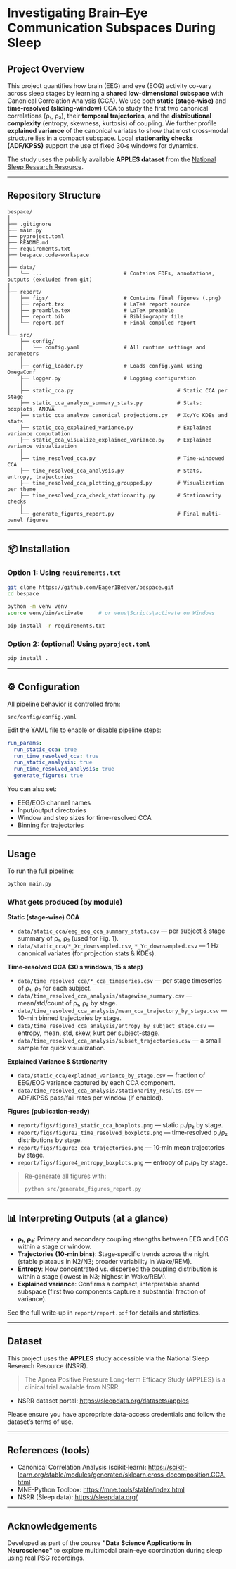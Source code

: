 # Investigating Brain–Eye Communication Subspaces During Sleep

## Project Overview

This project quantifies how brain (EEG) and eye (EOG) activity co-vary across sleep stages by learning a **shared low-dimensional subspace** with Canonical Correlation Analysis (CCA). We use both **static (stage-wise)** and **time‑resolved (sliding‑window)** CCA to study the first two canonical correlations (ρ₁, ρ₂), their **temporal trajectories**, and the **distributional complexity** (entropy, skewness, kurtosis) of coupling. We further profile **explained variance** of the canonical variates to show that most cross‑modal structure lies in a compact subspace. Local **stationarity checks (ADF/KPSS)** support the use of fixed 30‑s windows for dynamics.

The study uses the publicly available **APPLES dataset** from the [National Sleep Research Resource](https://sleepdata.org/datasets/apples).

---

## Repository Structure

```
bespace/
│
├── .gitignore
├── main.py
├── pyproject.toml
├── README.md
├── requirements.txt
├── bespace.code-workspace
│
├── data/                            
│   └── ...                          # Contains EDFs, annotations, outputs (excluded from git)
│
├── report/
│   ├── figs/                        # Contains final figures (.png)
│   ├── report.tex                   # LaTeX report source
│   ├── preamble.tex                 # LaTeX preamble
│   ├── report.bib                   # Bibliography file
│   └── report.pdf                   # Final compiled report
│
└── src/
    ├── config/
    │   └── config.yaml              # All runtime settings and parameters
    │
    ├── config_loader.py             # Loads config.yaml using OmegaConf
    ├── logger.py                    # Logging configuration
    │
    ├── static_cca.py                                 # Static CCA per stage
    ├── static_cca_analyze_summary_stats.py           # Stats: boxplots, ANOVA
    ├── static_cca_analyze_canonical_projections.py   # Xc/Yc KDEs and stats
    ├── static_cca_explained_variance.py              # Explained variance computation
    ├── static_cca_visualize_explained_variance.py    # Explained variance visualization
    │
    ├── time_resolved_cca.py                          # Time-windowed CCA
    ├── time_resolved_cca_analysis.py                 # Stats, entropy, trajectories
    ├── time_resolved_cca_plotting_groupped.py        # Visualization per theme
    ├── time_resolved_cca_check_stationarity.py       # Stationarity checks
    │
    └── generate_figures_report.py                    # Final multi-panel figures

```

---

## 📦 Installation

### Option 1: Using `requirements.txt`
```bash
git clone https://github.com/Eager1Beaver/bespace.git
cd bespace

python -m venv venv
source venv/bin/activate     # or venv\Scripts\activate on Windows

pip install -r requirements.txt
```

### Option 2: (optional) Using `pyproject.toml`
```bash
pip install .
```

---

## ⚙️ Configuration

All pipeline behavior is controlled from:
```
src/config/config.yaml
```

Edit the YAML file to enable or disable pipeline steps:
```yaml
run_params:
  run_static_cca: true
  run_time_resolved_cca: true
  run_static_analysis: true
  run_time_resolved_analysis: true
  generate_figures: true
```

You can also set:
- EEG/EOG channel names
- Input/output directories
- Window and step sizes for time-resolved CCA
- Binning for trajectories

---

## Usage

To run the full pipeline:
```bash
python main.py
```

### What gets produced (by module)

**Static (stage-wise) CCA**
- `data/static_cca/eeg_eog_cca_summary_stats.csv` — per subject & stage summary of ρ₁, ρ₂ (used for Fig. 1).
- `data/static_cca/*_Xc_downsampled.csv`, `*_Yc_downsampled.csv` — 1 Hz canonical variates (for projection stats & KDEs).

**Time‑resolved CCA (30 s windows, 15 s step)**
- `data/time_resolved_cca/*_cca_timeseries.csv` — per stage timeseries of ρ₁, ρ₂ for each subject.
- `data/time_resolved_cca_analysis/stagewise_summary.csv` — mean/std/count of ρ₁, ρ₂ by stage.
- `data/time_resolved_cca_analysis/mean_cca_trajectory_by_stage.csv` — 10‑min binned trajectories by stage.
- `data/time_resolved_cca_analysis/entropy_by_subject_stage.csv` — entropy, mean, std, skew, kurt per subject-stage.
- `data/time_resolved_cca_analysis/subset_trajectories.csv` — a small sample for quick visualization.

**Explained Variance & Stationarity**
- `data/static_cca/explained_variance_by_stage.csv` — fraction of EEG/EOG variance captured by each CCA component.
- `data/time_resolved_cca_analysis/stationarity_results.csv` — ADF/KPSS pass/fail rates per window (if enabled).

**Figures (publication‑ready)**
- `report/figs/figure1_static_cca_boxplots.png` — static ρ₁/ρ₂ by stage.
- `report/figs/figure2_time_resolved_boxplots.png` — time‑resolved ρ₁/ρ₂ distributions by stage.
- `report/figs/figure3_cca_trajectories.png` — 10‑min mean trajectories by stage.
- `report/figs/figure4_entropy_boxplots.png` — entropy of ρ₁/ρ₂ by stage.

> Re‑generate all figures with:
> ```bash
> python src/generate_figures_report.py
> ```

---

## 📊 Interpreting Outputs (at a glance)

- **ρ₁, ρ₂**: Primary and secondary coupling strengths between EEG and EOG within a stage or window.
- **Trajectories (10‑min bins)**: Stage‑specific trends across the night (stable plateaus in N2/N3; broader variability in Wake/REM).
- **Entropy**: How concentrated vs. dispersed the coupling distribution is within a stage (lowest in N3; highest in Wake/REM).
- **Explained variance**: Confirms a compact, interpretable shared subspace (first two components capture a substantial fraction of variance).

See the full write‑up in `report/report.pdf` for details and statistics.

---

## Dataset

This project uses the **APPLES** study accessible via the National Sleep Research Resource (NSRR).
> The Apnea Positive Pressure Long-term Efficacy Study (APPLES) is a clinical trial available from NSRR.

- NSRR dataset portal: https://sleepdata.org/datasets/apples

Please ensure you have appropriate data-access credentials and follow the dataset’s terms of use.

---

## References (tools)

- Canonical Correlation Analysis (scikit‑learn): https://scikit-learn.org/stable/modules/generated/sklearn.cross_decomposition.CCA.html
- MNE-Python Toolbox: https://mne.tools/stable/index.html
- NSRR (Sleep data): https://sleepdata.org/

---

## Acknowledgements

Developed as part of the course **"Data Science Applications in Neuroscience"** to explore multimodal brain–eye coordination during sleep using real PSG recordings.
